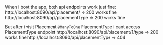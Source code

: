 When i boot the app, both api endpoints work just fine:
http://localhost:8090/api/placement/ => 200 works fine
http://localhost:8090/api/placementType => 200 works fine

But after i visit Placement `@ManyToOne` PlacementType i cant access PlacementType endpoint
http://localhost:8090/api/placement/1/type => 200 works fine
http://localhost:8090/api/placementType => 404
